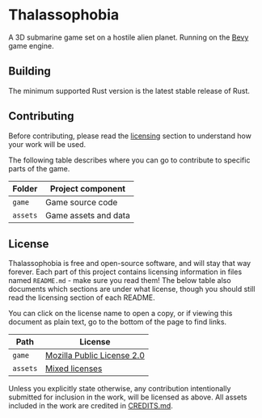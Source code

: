 # Thalassophobia
A 3D submarine game set on a hostile alien planet. Running on the [Bevy](https://bevyengine.org/) game engine.

## Building
The minimum supported Rust version is the latest stable release of Rust.

## Contributing
Before contributing, please read the [licensing](#license) section to understand how your work will be used.

The following table describes where you can go to contribute to specific parts of the game.

| Folder   | Project component    |
| -------- | -------------------- |
| `game`   | Game source code     |
| `assets` | Game assets and data |

## License
Thalassophobia is free and open-source software, and will stay that way forever. Each part of this project contains licensing information in files named `README.md` - make sure you read them! The below table also documents which sections are under what license, though you should still read the licensing section of each README.

You can click on the license name to open a copy, or if viewing this document as plain text, go to the bottom of the page to find links.

| Path     | License                                      |
| -------- | -------------------------------------------- |
| `game`   | [Mozilla Public License 2.0]                 |
| `assets` | [Mixed licenses][assets-licensing]           |

Unless you explicitly state otherwise, any contribution intentionally submitted for inclusion in the work, will be licensed as above. All assets included in the work are credited in [CREDITS.md](./CREDITS.md).

<!-- Read this file for more information about how the assets folder is licensed -->
[assets-licensing]: ./assets/README.md#license

<!-- Links to the licenses -->
[Mozilla Public License 2.0]: ./LICENSE-MPL
[Creative Commons BY-SA 4.0 License]: ./LICENSE-CC